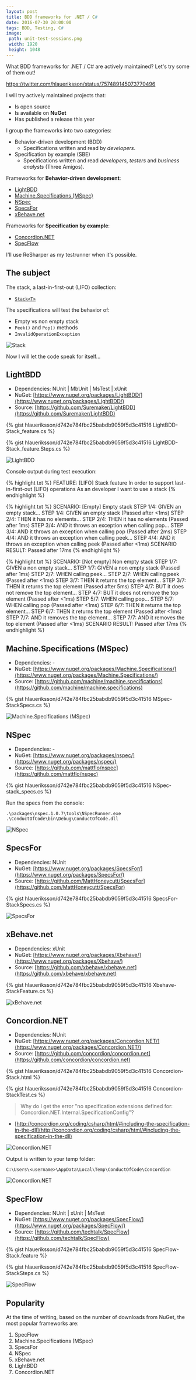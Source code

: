 ```yaml
---
layout: post
title: BDD frameworks for .NET / C#
date: 2016-07-30 20:00:00
tags: BDD, Testing, C#
image:
 path: unit-test-sessions.png
 width: 1920
 height: 1048
---
```


What BDD frameworks for .NET / C# are actively maintained? Let's try some of them out!

https://twitter.com/hlaueriksson/status/757489145073770496

I will try actively maintained projects that:

* Is open source
* Is available on **NuGet**
* Has published a release this year

I group the frameworks into two categories:

* Behavior-driven development (BDD)
	* Specifications written and read by *developers*.
* Specification by example (SBE)
	* Specifications written and read *developers*, *testers* and *business analysts* (Three Amigos).

Frameworks for **Behavior-driven development**:

* [LightBDD](#lightbdd)
* [Machine.Specifications (MSpec)](#machinespecifications-mspec)
* [NSpec](#nspec)
* [SpecsFor](#specsfor)
* [xBehave.net](#xbehavenet)

Frameworks for **Specification by example**:

* [Concordion.NET](#concordionnet)
* [SpecFlow](#specflow)

I'll use ReSharper as my testrunner when it's possible.

## The subject

The stack, a last-in-first-out (LIFO) collection:

* [`Stack<T>`](https://msdn.microsoft.com/en-us/library/3278tedw.aspx)

The specifications will test the behavior of:

* Empty vs non empty stack
* `Peek()` and `Pop()` methods
* `InvalidOperationException`

![Stack](Stack.png)

Now I will let the code speak for itself...

## LightBDD

* Dependencies: NUnit &#124; MbUnit &#124; MsTest &#124; xUnit
* NuGet: [https://www.nuget.org/packages/LightBDD/](https://www.nuget.org/packages/LightBDD/)
* Source: [https://github.com/Suremaker/LightBDD](https://github.com/Suremaker/LightBDD)

{% gist hlaueriksson/d742e784fbc25babdb9059f5d3c41516 LightBDD-Stack_feature.cs %}

{% gist hlaueriksson/d742e784fbc25babdb9059f5d3c41516 LightBDD-Stack_feature.Steps.cs %}

![LightBDD](LightBDD.png)

Console output during test execution:

{% highlight txt %}
FEATURE: [LIFO] Stack feature
  In order to support last-in-first-out (LIFO) operations
  As an developer
  I want to use a stack
{% endhighlight %}

{% highlight txt %}
SCENARIO: [Empty] Empty stack
  STEP 1/4: GIVEN an empty stack...
  STEP 1/4: GIVEN an empty stack (Passed after <1ms)
  STEP 2/4: THEN it has no elements...
  STEP 2/4: THEN it has no elements (Passed after 1ms)
  STEP 3/4: AND it throws an exception when calling pop...
  STEP 3/4: AND it throws an exception when calling pop (Passed after 2ms)
  STEP 4/4: AND it throws an exception when calling peek...
  STEP 4/4: AND it throws an exception when calling peek (Passed after <1ms)
  SCENARIO RESULT: Passed after 17ms
{% endhighlight %}

{% highlight txt %}
SCENARIO: [Not empty] Non empty stack
  STEP 1/7: GIVEN a non empty stack...
  STEP 1/7: GIVEN a non empty stack (Passed after 1ms)
  STEP 2/7: WHEN calling peek...
  STEP 2/7: WHEN calling peek (Passed after <1ms)
  STEP 3/7: THEN it returns the top element...
  STEP 3/7: THEN it returns the top element (Passed after 5ms)
  STEP 4/7: BUT it does not remove the top element...
  STEP 4/7: BUT it does not remove the top element (Passed after <1ms)
  STEP 5/7: WHEN calling pop...
  STEP 5/7: WHEN calling pop (Passed after <1ms)
  STEP 6/7: THEN it returns the top element...
  STEP 6/7: THEN it returns the top element (Passed after <1ms)
  STEP 7/7: AND it removes the top element...
  STEP 7/7: AND it removes the top element (Passed after <1ms)
  SCENARIO RESULT: Passed after 17ms
{% endhighlight %}

## Machine.Specifications (MSpec)

* Dependencies: -
* NuGet: [https://www.nuget.org/packages/Machine.Specifications/](https://www.nuget.org/packages/Machine.Specifications/)
* Source: [https://github.com/machine/machine.specifications](https://github.com/machine/machine.specifications)

{% gist hlaueriksson/d742e784fbc25babdb9059f5d3c41516 MSpec-StackSpecs.cs %}

![Machine.Specifications (MSpec)](MSpec.png)

## NSpec

* Dependencies: -
* NuGet: [https://www.nuget.org/packages/nspec/](https://www.nuget.org/packages/nspec/)
* Source: [https://github.com/mattflo/nspec](https://github.com/mattflo/nspec)

{% gist hlaueriksson/d742e784fbc25babdb9059f5d3c41516 NSpec-stack_specs.cs %}

Run the specs from the console:

`.\packages\nspec.1.0.7\tools\NSpecRunner.exe .\ConductOfCode\bin\Debug\ConductOfCode.dll`

![NSpec](NSpec.png)

## SpecsFor

* Dependencies: NUnit
* NuGet: [https://www.nuget.org/packages/SpecsFor/](https://www.nuget.org/packages/SpecsFor/)
* Source: [https://github.com/MattHoneycutt/SpecsFor](https://github.com/MattHoneycutt/SpecsFor)

{% gist hlaueriksson/d742e784fbc25babdb9059f5d3c41516 SpecsFor-StackSpecs.cs %}

![SpecsFor](SpecsFor.png)

## xBehave.net

* Dependencies: xUnit
* NuGet: [https://www.nuget.org/packages/Xbehave/](https://www.nuget.org/packages/Xbehave/)
* Source: [https://github.com/xbehave/xbehave.net](https://github.com/xbehave/xbehave.net)

{% gist hlaueriksson/d742e784fbc25babdb9059f5d3c41516 Xbehave-StackFeature.cs %}

![xBehave.net](Xbehave.png)

## Concordion.NET

* Dependencies: NUnit
* NuGet: [https://www.nuget.org/packages/Concordion.NET/](https://www.nuget.org/packages/Concordion.NET/)
* Source: [https://github.com/concordion/concordion.net](https://github.com/concordion/concordion.net)

{% gist hlaueriksson/d742e784fbc25babdb9059f5d3c41516 Concordion-Stack.html %}

{% gist hlaueriksson/d742e784fbc25babdb9059f5d3c41516 Concordion-StackTest.cs %}

> Why do I get the error "no specification extensions defined for: Concordion.NET.Internal.SpecificationConfig"?

* [http://concordion.org/coding/csharp/html/#including-the-specification-in-the-dll](http://concordion.org/coding/csharp/html/#including-the-specification-in-the-dll)

![Concordion.NET](Concordion.png)

Output is written to your temp folder:

`C:\Users\<username>\AppData\Local\Temp\ConductOfCode\Concordion`

![Concordion.NET](Concordion2.png)

## SpecFlow

* Dependencies: NUnit &#124; xUnit &#124; MsTest
* NuGet: [https://www.nuget.org/packages/SpecFlow/](https://www.nuget.org/packages/SpecFlow/)
* Source: [https://github.com/techtalk/SpecFlow](https://github.com/techtalk/SpecFlow)

{% gist hlaueriksson/d742e784fbc25babdb9059f5d3c41516 SpecFlow-Stack.feature %}

{% gist hlaueriksson/d742e784fbc25babdb9059f5d3c41516 SpecFlow-StackSteps.cs %}

![SpecFlow](SpecFlow.png)

## Popularity

At the time of writing, based on the number of downloads from NuGet, the most popular frameworks are:

1. SpecFlow <!--740,669-->
2. Machine.Specifications (MSpec) <!--299,942-->
3. SpecsFor <!--34,232-->
4. NSpec <!--31,398-->
5. xBehave.net <!--28,195-->
6. LightBDD <!--2,174-->
7. Concordion.NET <!--1,340-->
